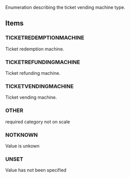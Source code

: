 Enumeration describing the ticket vending machine type.

<!-- end of short definition -->


## Items

### TICKETREDEMPTIONMACHINE
Ticket redemption machine.

### TICKETREFUNDINGMACHINE
Ticket refunding machine.

### TICKETVENDINGMACHINE
Ticket vending machine.

### OTHER
required category not on scale

### NOTKNOWN
Value is unkown

### UNSET
Value has not been specified
